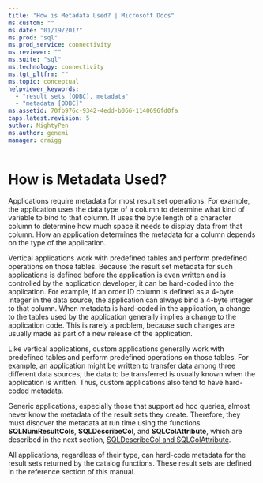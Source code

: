 ```yaml
---
title: "How is Metadata Used? | Microsoft Docs"
ms.custom: ""
ms.date: "01/19/2017"
ms.prod: "sql"
ms.prod_service: connectivity
ms.reviewer: ""
ms.suite: "sql"
ms.technology: connectivity
ms.tgt_pltfrm: ""
ms.topic: conceptual
helpviewer_keywords: 
  - "result sets [ODBC], metadata"
  - "metadata [ODBC]"
ms.assetid: 70fb976c-9342-4edd-b066-1140696fd0fa
caps.latest.revision: 5
author: MightyPen
ms.author: genemi
manager: craigg
---
```

# How is Metadata Used?
Applications require metadata for most result set operations. For example, the application uses the data type of a column to determine what kind of variable to bind to that column. It uses the byte length of a character column to determine how much space it needs to display data from that column. How an application determines the metadata for a column depends on the type of the application.  
  
 Vertical applications work with predefined tables and perform predefined operations on those tables. Because the result set metadata for such applications is defined before the application is even written and is controlled by the application developer, it can be hard-coded into the application. For example, if an order ID column is defined as a 4-byte integer in the data source, the application can always bind a 4-byte integer to that column. When metadata is hard-coded in the application, a change to the tables used by the application generally implies a change to the application code. This is rarely a problem, because such changes are usually made as part of a new release of the application.  
  
 Like vertical applications, custom applications generally work with predefined tables and perform predefined operations on those tables. For example, an application might be written to transfer data among three different data sources; the data to be transferred is usually known when the application is written. Thus, custom applications also tend to have hard-coded metadata.  
  
 Generic applications, especially those that support ad hoc queries, almost never know the metadata of the result sets they create. Therefore, they must discover the metadata at run time using the functions **SQLNumResultCols**, **SQLDescribeCol**, and **SQLColAttribute**, which are described in the next section, [SQLDescribeCol and SQLColAttribute](../../../odbc/reference/develop-app/sqldescribecol-and-sqlcolattribute.md).  
  
 All applications, regardless of their type, can hard-code metadata for the result sets returned by the catalog functions. These result sets are defined in the reference section of this manual.
